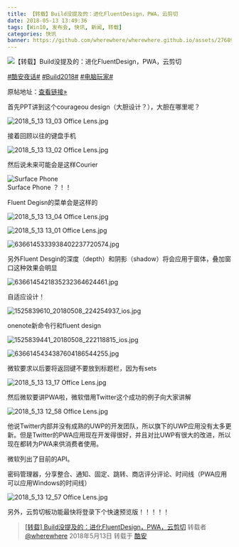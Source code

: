 ```yaml
---
title: 【转载】Build没提及的：进化FluentDesign，PWA，云剪切
date: 2018-05-13 13:49:36
tags: [Win10, 发布会, 快讯, 新闻, 转载]
categories: 快讯
banner: https://github.com/wherewhere/wherewhere.github.io/assets/27689196/50e248e6-ee91-402b-83da-9c3c294a52eb
---
```

![【转载】Build没提及的：进化FluentDesign，PWA，云剪切](https://github.com/wherewhere/wherewhere.github.io/assets/27689196/50e248e6-ee91-402b-83da-9c3c294a52eb)

<a class="feed-link-tag" href="https://www.coolapk.com/t/酷安夜话?type=0">#酷安夜话#</a> <a class="feed-link-tag" href="https://www.coolapk.com/t/Build2018?type=0">#Build2018#</a> <a class="feed-link-tag" href="https://www.coolapk.com/t/电脑玩家?type=0">#电脑玩家#</a>

原帖地址：<a class="feed-link-url" href="https://quan.ithome.com/0/260/927.htm" title="https://quan.ithome.com/0/260/927.htm" target="_blank" rel="nofollow">查看链接»</a>

首先PPT讲到这个courageou design（大胆设计？），大胆在哪里呢？

![2018_5_13 13_03 Office Lens.jpg](https://github.com/wherewhere/wherewhere.github.io/assets/27689196/4478c6a4-196b-4e0e-878d-0b9cd108f3dd)

接着回顾以往的键盘手机

![2018_5_13 13_02 Office Lens.jpg](https://github.com/wherewhere/wherewhere.github.io/assets/27689196/3513826f-d703-4db5-b42b-c63ab06fbef7)

然后说未来可能会是这样Courier

<img src="https://github.com/wherewhere/wherewhere.github.io/assets/27689196/26945887-e9fe-467c-9998-1cb7bac03784" alt="Surface Phone" />
<figcaption>Surface Phone ？！！</figcaption><!--more-->

Fluent Degisn的菜单会是这样的

![2018_5_13 13_04 Office Lens.jpg](https://github.com/wherewhere/wherewhere.github.io/assets/27689196/4055133a-6fb6-4307-a3f1-ccdcdc9ceed2)

![2018_5_13 13_01 Office Lens.jpg](https://github.com/wherewhere/wherewhere.github.io/assets/27689196/ce387a52-fc3b-4309-a7ea-75d9fba93890)

![6366145333938402237720574.jpg](https://github.com/wherewhere/wherewhere.github.io/assets/27689196/68b691ed-1bb3-43de-9573-25a1f03f71b2)

另外Fluent Desgin的深度（depth）和阴影（shadow）将会应用于窗体，叠加窗口这种效果会明显

![6366145421835232364624461.jpg](https://github.com/wherewhere/wherewhere.github.io/assets/27689196/3303de2b-4cba-4f2f-812a-7842b956f981)

自适应设计！

![1525839610_20180508_224254937_ios.jpg](https://github.com/wherewhere/wherewhere.github.io/assets/27689196/30a2ce8f-7761-466b-a23b-3b19dc7afa26)

onenote新命令行和fluent design

![1525839441_20180508_222118815_ios.jpg](https://github.com/wherewhere/wherewhere.github.io/assets/27689196/080ecd5c-eaa3-4ff4-bf35-801257bdebcb)

![6366145434387604186544255.jpg](https://github.com/wherewhere/wherewhere.github.io/assets/27689196/0d83cef0-d258-40c1-8bee-0989b0d5cb10)

微软要求以后要将返回键不要放到标题栏，因为有sets

![2018_5_13 13_17 Office Lens.jpg](https://github.com/wherewhere/wherewhere.github.io/assets/27689196/cb28f595-280f-4ac4-895f-8566992ab46b)

然后微软要讲PWA啦，微软借用Twitter这个成功的例子向大家讲解

![2018_5_13 12_58 Office Lens.jpg](https://github.com/wherewhere/wherewhere.github.io/assets/27689196/af830ab3-e3d7-4d6e-836d-cb7c676a996c)

他说Twitter内部并没有成熟的UWP的开发团队，所以旗下的UWP应用没有太多更新。但是Twitter的PWA应用现在开发得很好，并且对比UWP有很大的改进，所以现在都转为PWA来供消费者使用。

微软列出了目前的API。

密码管理器，分享整合、通知、固定、跳转、商店评分评论、时间线（PWA应用可以应用Windows的时间线）

![2018_5_13 12_57 Office Lens.jpg](https://github.com/wherewhere/wherewhere.github.io/assets/27689196/89ab5e0a-c96a-4dc4-a7c2-60581ff6d50a)

另外，云剪切板功能最快将登录下个快速预览版！！！！！

> [[转载] Build没提及的：进化FluentDesign，PWA，云剪切](https://www.coolapk.com/feed/6494275?shareKey=MTIzY2U5YTMzYTliNjY0MGFiOGY) 转载者 [@wherewhere](https://www.coolapk.com/u/wherewhere) 2018年5月13日 转载于 [酷安](https://www.coolapk.com "Coolapk")
